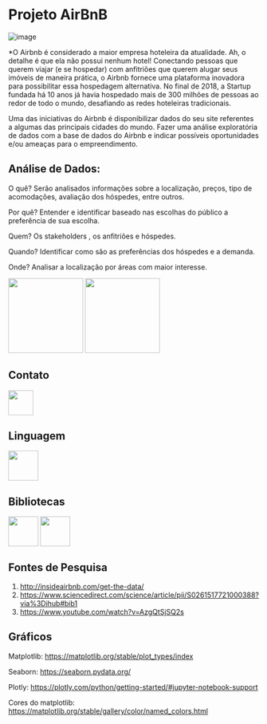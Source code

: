 
# Projeto AirBnB

![image](https://github.com/rosanaalessandra/rosanaalessandra/assets/126611257/edc646d2-aeec-4981-96dc-63e253e3b616)

*O Airbnb é considerado a maior empresa hoteleira da atualidade. Ah, o detalhe é que ela não possui nenhum hotel! Conectando pessoas que querem viajar (e se hospedar) com anfitriões que querem alugar seus imóveis de maneira prática, o Airbnb fornece uma plataforma inovadora para possibilitar essa hospedagem alternativa. No final de 2018, a Startup fundada há 10 anos já havia hospedado mais de 300 milhões de pessoas ao redor de todo o mundo, desafiando as redes hoteleiras tradicionais.

Uma das iniciativas do Airbnb é disponibilizar dados do seu site referentes a algumas das principais cidades do mundo.
Fazer uma análise exploratória de dados com a base de dados do Airbnb e indicar possíveis oportunidades e/ou ameaças para o empreendimento.

## Análise de Dados:

O quê? Serão analisados informações sobre a localização, preços, tipo de acomodações, avaliação dos hóspedes, entre outros.

Por quê? Entender e identificar baseado nas escolhas do público a preferência de sua escolha.

Quem? Os stakeholders , os anfitriões e hóspedes.

Quando? Identificar como são as preferências dos hóspedes e a demanda.

Onde? Analisar a localização por áreas com maior interesse.





<div>
<img height="150em" src= "https://github-readme-stats.vercel.app/api?username=rosanaalessandra&show_icons=true&theme=tokyonight"/>

<img height="150em" src= "https://github-readme-stats.vercel.app/api/top-langs/?username=rosanaalessandra&layout=compact"/>
</div>


## Contato

<a herf="https://www.linkedin.com/in/rosana-dados/">
    <img src="https://logospng.org/download/linkedin/logo-linkedin-icon-2048.png" align="center" height="50" widht="60">

</a>


## Linguagem

<div>
<img src="https://cdn.jsdelivr.net/gh/devicons/devicon/icons/python/python-original-wordmark.svg" align="center" heigth="50" width="60">


## Bibliotecas

<img src="https://cdn.jsdelivr.net/gh/devicons/devicon/icons/pandas/pandas-original-wordmark.svg"  align="center" heigth="50" width="60">
<img src="https://cdn.jsdelivr.net/gh/devicons/devicon/icons/numpy/numpy-original-wordmark.svg"align="center" heigth="50" width="60">


## Fontes de Pesquisa
1. http://insideairbnb.com/get-the-data/
2. https://www.sciencedirect.com/science/article/pii/S0261517721000388?via%3Dihub#bib1
3. https://www.youtube.com/watch?v=AzgQtSjSQ2s

## Gráficos

Matplotlib: https://matplotlib.org/stable/plot_types/index

Seaborn: https://seaborn.pydata.org/

Plotly: https://plotly.com/python/getting-started/#jupyter-notebook-support

Cores do matplotlib: https://matplotlib.org/stable/gallery/color/named_colors.html

          

